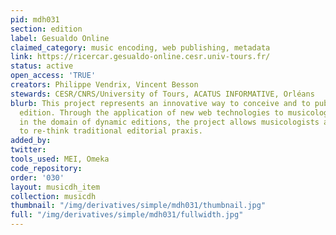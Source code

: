 ```yaml
---
pid: mdh031
section: edition
label: Gesualdo Online
claimed_category: music encoding, web publishing, metadata
link: https://ricercar.gesualdo-online.cesr.univ-tours.fr/
status: active
open_access: 'TRUE'
creators: Philippe Vendrix, Vincent Besson
stewards: CESR/CNRS/University of Tours, ACATUS INFORMATIVE, Orléans
blurb: This project represents an innovative way to conceive and to publish a musical
  edition. Through the application of new web technologies to musicology, in particular
  in the domain of dynamic editions, the project allows musicologists and editors
  to re-think traditional editorial praxis.
added_by:
twitter:
tools_used: MEI, Omeka
code_repository:
order: '030'
layout: musicdh_item
collection: musicdh
thumbnail: "/img/derivatives/simple/mdh031/thumbnail.jpg"
full: "/img/derivatives/simple/mdh031/fullwidth.jpg"
---
```

